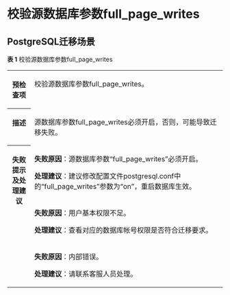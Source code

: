 # 校验源数据库参数full\_page\_writes<a name="drs_11_0057"></a>

## PostgreSQL迁移场景<a name="section2386145716404"></a>

**表 1**  校验源数据库参数full\_page\_writes

<a name="table18108192214474"></a>
<table><tbody><tr id="row19108192294711"><th class="firstcol" valign="top" width="11%" id="mcps1.2.3.1.1"><p id="p191087222477"><a name="p191087222477"></a><a name="p191087222477"></a><strong id="b13108162214473"><a name="b13108162214473"></a><a name="b13108162214473"></a>预检查项</strong></p>
</th>
<td class="cellrowborder" valign="top" width="89%" headers="mcps1.2.3.1.1 "><p id="p12789050113415"><a name="p12789050113415"></a><a name="p12789050113415"></a>校验源数据库参数full_page_writes。</p>
</td>
</tr>
<tr id="row3108132254714"><th class="firstcol" valign="top" width="11%" id="mcps1.2.3.2.1"><p id="p1710810224473"><a name="p1710810224473"></a><a name="p1710810224473"></a><strong id="b510892211472"><a name="b510892211472"></a><a name="b510892211472"></a>描述</strong></p>
</th>
<td class="cellrowborder" valign="top" width="89%" headers="mcps1.2.3.2.1 "><p id="p16970716173516"><a name="p16970716173516"></a><a name="p16970716173516"></a>源数据库参数full_page_writes必须开启，否则，可能导致迁移失败。</p>
</td>
</tr>
<tr id="row212432224711"><th class="firstcol" rowspan="3" valign="top" width="11%" id="mcps1.2.3.3.1"><p id="p1412462211472"><a name="p1412462211472"></a><a name="p1412462211472"></a><strong id="b111246227470"><a name="b111246227470"></a><a name="b111246227470"></a>失败提示及<strong id="b55807361765"><a name="b55807361765"></a><a name="b55807361765"></a>处理建议</strong></strong></p>
</th>
<td class="cellrowborder" valign="top" width="89%" headers="mcps1.2.3.3.1 "><p id="p7680162855311"><a name="p7680162855311"></a><a name="p7680162855311"></a><strong id="b1571420165712"><a name="b1571420165712"></a><a name="b1571420165712"></a>失败原因</strong>：源数据库参数<span class="parmname" id="parmname96901237203417"><a name="parmname96901237203417"></a><a name="parmname96901237203417"></a>“full_page_writes”</span>必须开启。</p>
<p id="p18751578542"><a name="p18751578542"></a><a name="p18751578542"></a><strong id="b711814118810"><a name="b711814118810"></a><a name="b711814118810"></a>处理建议</strong>：建议修改配置文件postgresql.conf中的<span class="parmname" id="parmname1722114422337"><a name="parmname1722114422337"></a><a name="parmname1722114422337"></a>“full_page_writes”</span>参数为<span class="parmvalue" id="parmvalue1475316461332"><a name="parmvalue1475316461332"></a><a name="parmvalue1475316461332"></a>“on”</span>，重启数据库生效。</p>
</td>
</tr>
<tr id="row10235710144711"><td class="cellrowborder" valign="top" headers="mcps1.2.3.3.1 "><p id="p79614275530"><a name="p79614275530"></a><a name="p79614275530"></a><strong id="b3838321145715"><a name="b3838321145715"></a><a name="b3838321145715"></a>失败原因</strong>：用户基本权限不足。</p>
<p id="p17341101345410"><a name="p17341101345410"></a><a name="p17341101345410"></a><strong id="b88521821814"><a name="b88521821814"></a><a name="b88521821814"></a>处理建议</strong>：查看对应的数据库帐号权限是否符合迁移要求。</p>
</td>
</tr>
<tr id="row5578151420476"><td class="cellrowborder" valign="top" headers="mcps1.2.3.3.1 "><p id="p117543371522"><a name="p117543371522"></a><a name="p117543371522"></a><strong id="b1227672515714"><a name="b1227672515714"></a><a name="b1227672515714"></a>失败原因</strong>：内部错误。</p>
<p id="p1490342055417"><a name="p1490342055417"></a><a name="p1490342055417"></a><strong id="b10977142081"><a name="b10977142081"></a><a name="b10977142081"></a>处理建议</strong>：请联系客服人员处理。</p>
</td>
</tr>
</tbody>
</table>

